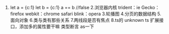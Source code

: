 1. let a = {c:1}
   let b = {c:1}
   a == b //false
2.浏览器内核
   trident：ie
   Gecko：firefox
   webkit：chrome safari
   blink：opera
3.轮播图
4.分页的数据结构
5.面向对象
6.类与类有那些关系
7.两线段是否有焦点
8.ts的 unknown 
  ts 扩展接口，添加多的属性要干嘛  类型断言 as一下